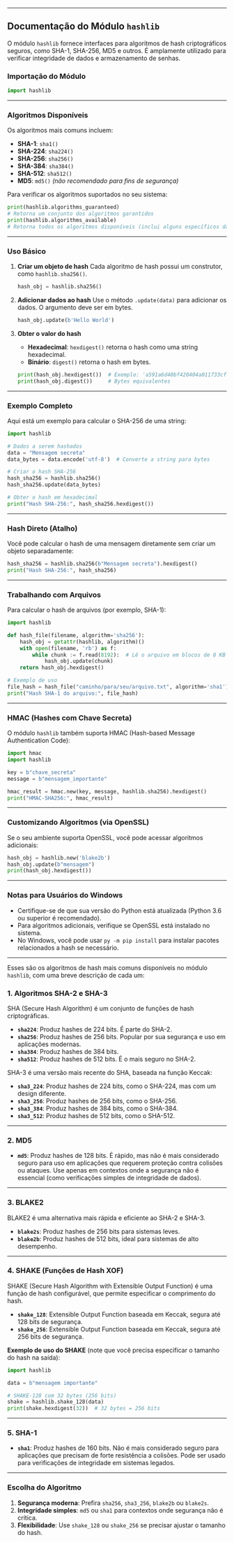 
---

## **Documentação do Módulo `hashlib`**

O módulo `hashlib` fornece interfaces para algoritmos de hash criptográficos seguros, como SHA-1, SHA-256, MD5 e outros. É amplamente utilizado para verificar integridade de dados e armazenamento de senhas.

### **Importação do Módulo**

```python
import hashlib
```

---

### **Algoritmos Disponíveis**

Os algoritmos mais comuns incluem:
- **SHA-1**: `sha1()`
- **SHA-224**: `sha224()`
- **SHA-256**: `sha256()`
- **SHA-384**: `sha384()`
- **SHA-512**: `sha512()`
- **MD5**: `md5()` *(não recomendado para fins de segurança)*

Para verificar os algoritmos suportados no seu sistema:

```python
print(hashlib.algorithms_guaranteed)
# Retorna um conjunto dos algoritmos garantidos
print(hashlib.algorithms_available)
# Retorna todos os algoritmos disponíveis (inclui alguns específicos da plataforma)
```

---

### **Uso Básico**

1. **Criar um objeto de hash**
   Cada algoritmo de hash possui um construtor, como `hashlib.sha256()`.

   ```python
   hash_obj = hashlib.sha256()
   ```

2. **Adicionar dados ao hash**
   Use o método `.update(data)` para adicionar os dados. O argumento deve ser em bytes.

   ```python
   hash_obj.update(b'Hello World')
   ```

3. **Obter o valor do hash**
   - **Hexadecimal**: `hexdigest()` retorna o hash como uma string hexadecimal.
   - **Binário**: `digest()` retorna o hash em bytes.

   ```python
   print(hash_obj.hexdigest())  # Exemplo: 'a591a6d40bf420404a011733cfb7b190d62c65bf0bcda32baf04a57a'
   print(hash_obj.digest())     # Bytes equivalentes
   ```

---

### **Exemplo Completo**

Aqui está um exemplo para calcular o SHA-256 de uma string:

```python
import hashlib

# Dados a serem hashados
data = "Mensagem secreta"
data_bytes = data.encode('utf-8')  # Converte a string para bytes

# Criar o hash SHA-256
hash_sha256 = hashlib.sha256()
hash_sha256.update(data_bytes)

# Obter o hash em hexadecimal
print("Hash SHA-256:", hash_sha256.hexdigest())
```

---

### **Hash Direto (Atalho)**

Você pode calcular o hash de uma mensagem diretamente sem criar um objeto separadamente:

```python
hash_sha256 = hashlib.sha256(b"Mensagem secreta").hexdigest()
print("Hash SHA-256:", hash_sha256)
```

---

### **Trabalhando com Arquivos**

Para calcular o hash de arquivos (por exemplo, SHA-1):

```python
import hashlib

def hash_file(filename, algorithm='sha256'):
    hash_obj = getattr(hashlib, algorithm)()
    with open(filename, 'rb') as f:
        while chunk := f.read(8192):  # Lê o arquivo em blocos de 8 KB
            hash_obj.update(chunk)
    return hash_obj.hexdigest()

# Exemplo de uso
file_hash = hash_file("caminho/para/seu/arquivo.txt", algorithm='sha1')
print("Hash SHA-1 do arquivo:", file_hash)
```

---

### **HMAC (Hashes com Chave Secreta)**

O módulo `hashlib` também suporta HMAC (Hash-based Message Authentication Code):

```python
import hmac
import hashlib

key = b"chave_secreta"
message = b"mensagem_importante"

hmac_result = hmac.new(key, message, hashlib.sha256).hexdigest()
print("HMAC-SHA256:", hmac_result)
```

---

### **Customizando Algoritmos (via OpenSSL)**

Se o seu ambiente suporta OpenSSL, você pode acessar algoritmos adicionais:

```python
hash_obj = hashlib.new('blake2b')
hash_obj.update(b"mensagem")
print(hash_obj.hexdigest())
```

---

### **Notas para Usuários do Windows**

- Certifique-se de que sua versão do Python está atualizada (Python 3.6 ou superior é recomendado).
- Para algoritmos adicionais, verifique se OpenSSL está instalado no sistema.
- No Windows, você pode usar `py -m pip install` para instalar pacotes relacionados a hash se necessário.

---

Esses são os algoritmos de hash mais comuns disponíveis no módulo `hashlib`, com uma breve descrição de cada um:

### **1. Algoritmos SHA-2 e SHA-3**

SHA (Secure Hash Algorithm) é um conjunto de funções de hash criptográficas.

- **`sha224`**: Produz hashes de 224 bits. É parte do SHA-2.
- **`sha256`**: Produz hashes de 256 bits. Popular por sua segurança e uso em aplicações modernas.
- **`sha384`**: Produz hashes de 384 bits.
- **`sha512`**: Produz hashes de 512 bits. É o mais seguro no SHA-2.
  
SHA-3 é uma versão mais recente do SHA, baseada na função Keccak:
- **`sha3_224`**: Produz hashes de 224 bits, como o SHA-224, mas com um design diferente.
- **`sha3_256`**: Produz hashes de 256 bits, como o SHA-256.
- **`sha3_384`**: Produz hashes de 384 bits, como o SHA-384.
- **`sha3_512`**: Produz hashes de 512 bits, como o SHA-512.

---

### **2. MD5**

- **`md5`**: Produz hashes de 128 bits. É rápido, mas não é mais considerado seguro para uso em aplicações que requerem proteção contra colisões ou ataques. Use apenas em contextos onde a segurança não é essencial (como verificações simples de integridade de dados).

---

### **3. BLAKE2**

BLAKE2 é uma alternativa mais rápida e eficiente ao SHA-2 e SHA-3.

- **`blake2s`**: Produz hashes de 256 bits para sistemas leves.
- **`blake2b`**: Produz hashes de 512 bits, ideal para sistemas de alto desempenho.

---

### **4. SHAKE (Funções de Hash XOF)**

SHAKE (Secure Hash Algorithm with Extensible Output Function) é uma função de hash configurável, que permite especificar o comprimento do hash.

- **`shake_128`**: Extensible Output Function baseada em Keccak, segura até 128 bits de segurança.
- **`shake_256`**: Extensible Output Function baseada em Keccak, segura até 256 bits de segurança.

**Exemplo de uso do SHAKE** (note que você precisa especificar o tamanho do hash na saída):

```python
import hashlib

data = b"mensagem importante"

# SHAKE-128 com 32 bytes (256 bits)
shake = hashlib.shake_128(data)
print(shake.hexdigest(32))  # 32 bytes = 256 bits
```

---

### **5. SHA-1**

- **`sha1`**: Produz hashes de 160 bits. Não é mais considerado seguro para aplicações que precisam de forte resistência a colisões. Pode ser usado para verificações de integridade em sistemas legados.

---

### **Escolha do Algoritmo**

1. **Segurança moderna**: Prefira `sha256`, `sha3_256`, `blake2b` ou `blake2s`.
2. **Integridade simples**: `md5` ou `sha1` para contextos onde segurança não é crítica.
3. **Flexibilidade**: Use `shake_128` ou `shake_256` se precisar ajustar o tamanho do hash.

